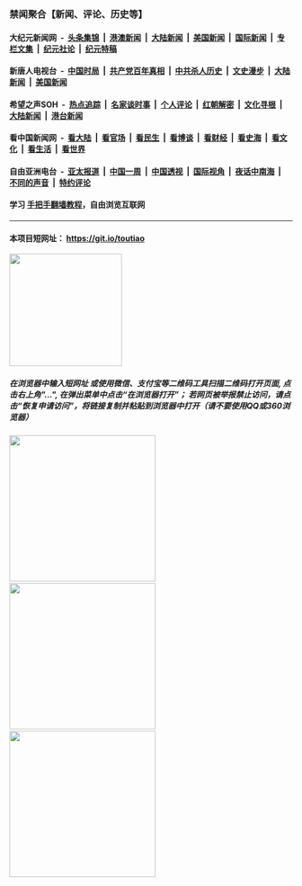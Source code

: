 ### 禁闻聚合【新闻、评论、历史等】

#### 大纪元新闻网 &nbsp;-&nbsp; [头条集锦](indexes/E头条集锦.md?t=02030801) &nbsp;|&nbsp; [港澳新闻](indexes/E港澳新闻.md?t=02030801)  &nbsp;|&nbsp; [大陆新闻](indexes/E大陆新闻.md?t=02030801) &nbsp;|&nbsp; [美国新闻](indexes/E美国新闻.md?t=02030801) &nbsp;|&nbsp; [国际新闻](indexes/E国际新闻.md?t=02030801) &nbsp;|&nbsp; [专栏文集](indexes/E专栏文集.md?t=02030801) &nbsp;|&nbsp; [纪元社论](indexes/E纪元社论.md?t=02030801) &nbsp;|&nbsp; [纪元特稿](indexes/E纪元特稿.md?t=02030801) 

#### 新唐人电视台 &nbsp;-&nbsp; [中国时局](indexes/N中国时局.md?t=02030801) &nbsp;|&nbsp; [共产党百年真相](indexes/N共产党百年真相.md?t=02030801) &nbsp;|&nbsp; [中共杀人历史](indexes/N中共杀人历史.md?t=02030801) &nbsp;|&nbsp; [文史漫步](indexes/N文史漫步.md?t=02030801) &nbsp;|&nbsp; [大陆新闻](indexes/N大陆新闻.md?t=02030801) &nbsp;|&nbsp; [美国新闻](indexes/N美国新闻.md?t=02030801)

#### 希望之声SOH &nbsp;-&nbsp; [热点追踪](indexes/H热点追踪.md?t=02030801) &nbsp;|&nbsp; [名家谈时事](indexes/H名家谈时事.md?t=02030801) &nbsp;|&nbsp; [个人评论](indexes/H个人评论.md?t=02030801)  &nbsp;|&nbsp; [红朝解密](indexes/H红朝解密.md?t=02030801) &nbsp;|&nbsp; [文化寻根](indexes/H文化寻根.md?t=02030801) &nbsp;|&nbsp; [大陆新闻](indexes/H大陆新闻.md?t=02030801) &nbsp;|&nbsp; [港台新闻](indexes/H港台新闻.md?t=02030801)

#### 看中国新闻网 &nbsp;-&nbsp; [看大陆](indexes/S看大陆.md?t=02030801) &nbsp;|&nbsp; [看官场](indexes/S看官场.md?t=02030801) &nbsp;|&nbsp; [看民生](indexes/S看民生.md?t=02030801)  &nbsp;|&nbsp; [看博谈](indexes/S看博谈.md?t=02030801) &nbsp;|&nbsp; [看财经](indexes/S看财经.md?t=02030801) &nbsp;|&nbsp; [看史海](indexes/S看史海.md?t=02030801) &nbsp;|&nbsp; [看文化](indexes/S看文化.md?t=02030801) &nbsp;|&nbsp; [看生活](indexes/S看生活.md?t=02030801) &nbsp;|&nbsp; [看世界](indexes/S看世界.md?t=02030801)

#### 自由亚洲电台 &nbsp;-&nbsp; [亚太报道](indexes/R亚太报道.md?t=02030801) &nbsp;|&nbsp; [中国一周](indexes/R中国一周.md?t=02030801) &nbsp;|&nbsp; [中国透视](indexes/R中国透视.md?t=02030801)  &nbsp;|&nbsp; [国际视角](indexes/R国际视角.md?t=02030801) &nbsp;|&nbsp; [夜话中南海](indexes/R夜话中南海.md?t=02030801) &nbsp;|&nbsp; [不同的声音](indexes/R不同的声音.md?t=02030801) &nbsp;|&nbsp; [特约评论](indexes/R特约评论.md?t=02030801)

#### 学习 [手把手翻墙教程](https://github.com/gfw-breaker/guides/wiki)，自由浏览互联网

----

#### 本项目短网址： https://git.io/toutiao
<img src="https://raw.githubusercontent.com/gfw-breaker/banned-news/master/scripts/img/qr.png" width="200px"/>  

##### 在浏览器中输入短网址 或使用微信、支付宝等二维码工具扫描二维码打开页面, 点击右上角"...", 在弹出菜单中点击“在浏览器打开”； 若网页被举报禁止访问，请点击“恢复申请访问”，将链接复制并粘贴到浏览器中打开（请不要使用QQ或360浏览器）

<img src="https://raw.githubusercontent.com/gfw-breaker/banned-news/master/scripts/img/1.png" width="260px"/> &nbsp; <img src="https://raw.githubusercontent.com/gfw-breaker/banned-news/master/scripts/img/2.png" width="260px"/> &nbsp; <img src="https://raw.githubusercontent.com/gfw-breaker/banned-news/master/scripts/img/3.png" width="260px"/>
